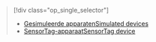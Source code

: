 > [!div class="op_single_selector"]
> * [<span data-ttu-id="48f03-101">Gesimuleerde apparaten</span><span class="sxs-lookup"><span data-stu-id="48f03-101">Simulated devices</span></span>](../articles/iot-suite/iot-suite-gateway-kit-get-started-simulator.md)
> * [<span data-ttu-id="48f03-102">SensorTag-apparaat</span><span class="sxs-lookup"><span data-stu-id="48f03-102">SensorTag device</span></span>](../articles/iot-suite/iot-suite-gateway-kit-get-started-sensortag.md)
